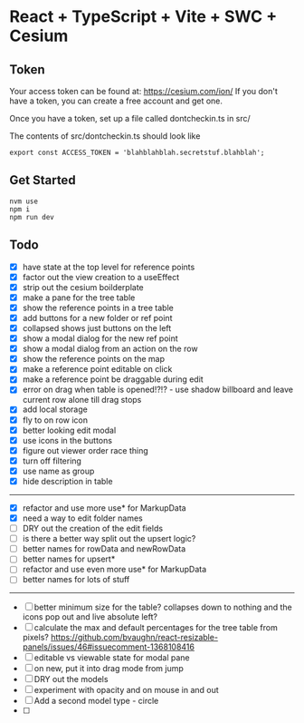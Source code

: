 # React + TypeScript + Vite + SWC + Cesium

## Token
Your access token can be found at: https://cesium.com/ion/
If you don't have a token, you can create a free account and get one.

Once you have a token, set up a file called dontcheckin.ts in src/

The contents of src/dontcheckin.ts should look like
```aiignore
export const ACCESS_TOKEN = 'blahblahblah.secretstuf.blahblah';
```

## Get Started
```aiignore
nvm use    
npm i
npm run dev    
```


## Todo
- [x] have state at the top level for reference points
- [x] factor out the view creation to a useEffect
- [x] strip out the cesium boilderplate
- [x] make a pane for the tree table
- [x] show the reference points in a tree table
- [x] add buttons for a new folder or ref point
- [x] collapsed shows just buttons on the left
- [x] show a modal dialog for the new ref point
- [x] show a modal dialog from an action on the row
- [x] show the reference points on the map 
- [x] make a reference point editable on click
- [x] make a reference point be draggable during edit
- [x] error on drag when table is opened!?!? - use shadow billboard and leave current row alone till drag stops
- [x] add local storage
- [x] fly to on row icon
- [x] better looking edit modal
- [x] use icons in the buttons
- [x] figure out viewer order race thing
- [x] turn off filtering
- [x] use name as group
- [x] hide description in table
------------------------------
- [x] refactor and use more use* for MarkupData
- [x] need a way to edit folder names
- [ ] DRY out the creation of the edit fields
- [ ] is there a better way split out the upsert logic?
- [ ] better names for rowData and newRowData
- [ ] better names for upsert*
- [ ] refactor and use even more use* for MarkupData
- [ ] better names for lots of stuff
------------------------------
- [ ] better minimum size for the table? collapses down to nothing and the icons pop out and live absolute left?
- [ ] calculate the max and default percentages for the tree table from pixels? https://github.com/bvaughn/react-resizable-panels/issues/46#issuecomment-1368108416
- [ ] editable vs viewable state for modal pane
- [ ] on new, put it into drag mode from jump
- [ ] DRY out the models
- [ ] experiment with opacity and on mouse in and out
- [ ] Add a second model type - circle
- [ ] 
